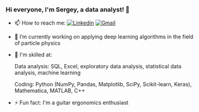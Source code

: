### Hi everyone, I'm Sergey, a data analyst! 👋

- 📫 How to reach me: [![Linkedin](https://img.shields.io/badge/-blue?style=flat&logo=Linkedin&logoColor=white)](https://www.linkedin.com/in/sergey-volkovich/)  [![Gmail](https://img.shields.io/badge/-c14438?style=flat&logo=Gmail&logoColor=white)](mailto:sergeyv1989@gmail.com)
- 🔭 I’m currently working on applying deep learning algorithms in the field of particle physics
- 🔧 I'm skilled at:

  Data analysis:	SQL, Excel, exploratory data analysis, statistical data analysis, machine learning

  Coding:	Python (NumPy, Pandas, Matplotlib, SciPy, Scikit-learn, Keras), Mathematica, MATLAB, C++
- ⚡ Fun fact: I'm a guitar ergonomics enthusiast

<!--
**sergeyv1989/sergeyv1989** is a ✨ _special_ ✨ repository because its `README.md` (this file) appears on your GitHub profile.

Here are some ideas to get you started:

- 🔭 I’m currently working on ...
- 🌱 I’m currently learning ...
- 👯 I’m looking to collaborate on ...
- 🤔 I’m looking for help with ...
- 💬 Ask me about ...
- 📫 How to reach me: ...
- 😄 Pronouns: ...
-->
